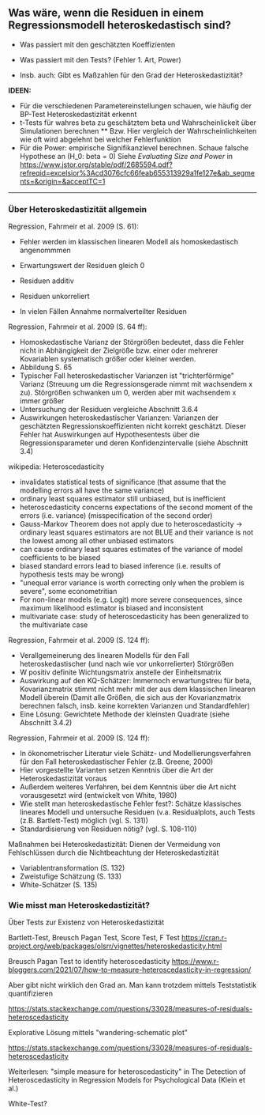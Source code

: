 ## Was wäre, wenn die Residuen in einem Regressionsmodell heteroskedastisch sind?
* Was passiert mit den geschätzten Koeffizienten
* Was passiert mit den Tests? (Fehler 1. Art, Power)

* Insb. auch: Gibt es Maßzahlen für den Grad der Heteroskedastizität?

__IDEEN:__
* Für die verschiedenen Parametereinstellungen schauen, wie häufig der BP-Test Heteroskedastizität erkennt
* t-Tests für wahres beta zu geschätztem beta und Wahrscheinlickeit über Simulationen berechnen
** Bzw. Hier vergleich der Wahrscheinlichkeiten wie oft wird abgelehnt bei welcher Fehlerfunktion 
* Für die Power: empirische Signifikanzlevel berechnen. Schaue falsche Hypothese an (H_0: beta = 0) Siehe _Evaluating Size and Power_ in https://www.jstor.org/stable/pdf/2685594.pdf?refreqid=excelsior%3Acd3076cfc66feab655313929a1fe127e&ab_segments=&origin=&acceptTC=1

----

### Über Heteroskedastizität allgemein

Regression, Fahrmeir et al. 2009 (S. 61):

* Fehler werden im klassischen linearen Modell als homoskedastisch angenommmen
* Erwartungswert der Residuen gleich 0
* Residuen additiv
* Residuen unkorreliert

* In vielen Fällen Annahme normalverteilter Residuen


Regression, Fahrmeir et al. 2009 (S. 64 ff):

* Homoskedastische Varianz der Störgrößen bedeutet, dass die Fehler nicht in Abhängigkeit der Zielgröße bzw. einer oder mehrerer Kovariablen systematisch größer oder kleiner werden. 
* Abbildung S. 65
* Typischer Fall heteroskedastischer Varianzen ist "trichterförmige" Varianz (Streuung um die Regressionsgerade nimmt mit wachsendem x zu). Störgrößen schwanken um 0, werden aber mit wachsendem x immer größer
* Untersuchung der Residuen vergleiche Abschnitt 3.6.4
* Auswirkungen heteroskedastischer Varianzen: Varianzen der geschätzten Regressionskoeffizienten nicht korrekt geschätzt. Dieser Fehler hat Auswirkungen auf Hypothesentests über die Regressionsparameter und deren Konfidenzintervalle (siehe Abschnitt 3.4)


wikipedia: Heteroscedasticity

* invalidates statistical tests of significance (that assume that the modelling errors all have the same variance)
* ordinary least squares estimator still unbiased, but is inefficient
* heteroscedasticity concerns expectations of the second moment of the errors (i.e. variance) (misspecification of the second order)
* Gauss-Markov Theorem does not apply due to heteroscedasticity -> ordinary least squares estimators are not BLUE and their variance is not the lowest among all other unbiased estimators
* can cause ordinary least squares estimates of the variance of model coefficients to be biased
* biased standard errors lead to biased inference (i.e. results of hypothesis tests may be wrong)
* "unequal error variance is worth correcting only when the problem is severe", some econometritian
* For non-linear models (e.g. Logit) more severe consequences, since maximum likelihood estimator is biased and inconsistent
* multivariate case: study of heteroscedasticity has been generalized to the multivariate case


Regression, Fahrmeir et al. 2009 (S. 124 ff):

* Verallgemeinerung des linearen Modells für den Fall heteroskedastischer (und nach wie vor unkorrelierter) Störgrößen 
* W positiv definite Wichtungsmatrix anstelle der Einheitsmatrix
* Auswirkung auf den KQ-Schätzer: Immernoch erwartungstreu für beta, Kovarianzmatrix stimmt nicht mehr mit der aus dem klassischen linearen Modell überein (Damit alle Größen, die sich aus der Kovarianzmatrix berechnen falsch, insb. keine korrekten Varianzen und Standardfehler)
* Eine Lösung: Gewichtete Methode der kleinsten Quadrate (siehe Abschnitt 3.4.2)


Regression, Fahrmeir et al. 2009 (S. 124 ff):

* In ökonometrischer Literatur viele Schätz- und Modellierungsverfahren für den Fall heteroskedastischer Fehler (z.B. Greene, 2000)
* Hier vorgestellte Varianten setzen Kenntnis über die Art der Heteroskedastizität voraus
* Außerdem weiteres Verfahren, bei dem Kenntnis über die Art nicht vorausgesetzt wird (entwickelt von White, 1980)
* Wie stellt man heteroskedastische Fehler fest?: Schätze klassisches lineares Modell und untersuche Residuen (v.a. Residualplots, auch Tests (z.B. Bartlett-Test) möglich (vgl. S. 131))
* Standardisierung von Residuen nötig? (vgl. S. 108-110)

Maßnahmen bei Heteroskedastizität: Dienen der Vermeidung von Fehlschlüssen durch die Nichtbeachtung der Heteroskedastizität
* Variablentransformation (S. 132)
* Zweistufige Schätzung (S. 133)
* White-Schätzer (S. 135)


### Wie misst man Heteroskedastizität?

Über Tests zur Existenz von Heteroskedastizität 

Bartlett-Test, Breusch Pagan Test, Score Test, F Test
https://cran.r-project.org/web/packages/olsrr/vignettes/heteroskedasticity.html

Breusch Pagan Test to identify heteroscedasticity
https://www.r-bloggers.com/2021/07/how-to-measure-heteroscedasticity-in-regression/

Aber gibt nicht wirklich den Grad an. Man kann trotzdem mittels Teststatistik quantifizieren

https://stats.stackexchange.com/questions/33028/measures-of-residuals-heteroscedasticity

Explorative Lösung mittels "wandering-schematic plot"

https://stats.stackexchange.com/questions/33028/measures-of-residuals-heteroscedasticity


Weiterlesen: "simple measure for heteroscedasticity" in The Detection of Heteroscedasticity in
Regression Models for Psychological Data (Klein et al.)

White-Test?

